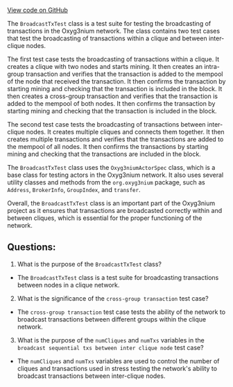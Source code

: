 [View code on GitHub](https://github.com/oxyg3nium/oxyg3nium/app/src/it/scala/org/oxyg3nium/app/BroadcastTxTest.scala)

The `BroadcastTxTest` class is a test suite for testing the broadcasting of transactions in the Oxyg3nium network. The class contains two test cases that test the broadcasting of transactions within a clique and between inter-clique nodes.

The first test case tests the broadcasting of transactions within a clique. It creates a clique with two nodes and starts mining. It then creates an intra-group transaction and verifies that the transaction is added to the mempool of the node that received the transaction. It then confirms the transaction by starting mining and checking that the transaction is included in the block. It then creates a cross-group transaction and verifies that the transaction is added to the mempool of both nodes. It then confirms the transaction by starting mining and checking that the transaction is included in the block.

The second test case tests the broadcasting of transactions between inter-clique nodes. It creates multiple cliques and connects them together. It then creates multiple transactions and verifies that the transactions are added to the mempool of all nodes. It then confirms the transactions by starting mining and checking that the transactions are included in the block.

The `BroadcastTxTest` class uses the `Oxyg3niumActorSpec` class, which is a base class for testing actors in the Oxyg3nium network. It also uses several utility classes and methods from the `org.oxyg3nium` package, such as `Address`, `BrokerInfo`, `GroupIndex`, and `transfer`.

Overall, the `BroadcastTxTest` class is an important part of the Oxyg3nium project as it ensures that transactions are broadcasted correctly within and between cliques, which is essential for the proper functioning of the network.
## Questions: 
 1. What is the purpose of the `BroadcastTxTest` class?
- The `BroadcastTxTest` class is a test suite for broadcasting transactions between nodes in a clique network.

2. What is the significance of the `cross-group transaction` test case?
- The `cross-group transaction` test case tests the ability of the network to broadcast transactions between different groups within the clique network.

3. What is the purpose of the `numCliques` and `numTxs` variables in the `broadcast sequential txs between inter clique node` test case?
- The `numCliques` and `numTxs` variables are used to control the number of cliques and transactions used in stress testing the network's ability to broadcast transactions between inter-clique nodes.